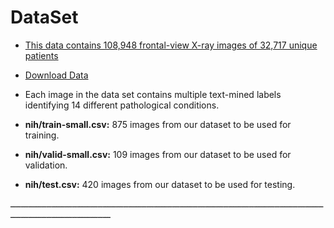 
# DataSet 


- [This data contains 108,948 frontal-view X-ray images of 32,717 unique patients](https://arxiv.org/abs/1705.02315)
	
- [Download Data](https://nihcc.app.box.com/v/ChestXray-NIHCC)
	
- Each image in the data set contains multiple text-mined labels identifying 14 different pathological conditions.

- **nih/train-small.csv:** 875 images from our dataset to be used for training.

- **nih/valid-small.csv:** 109 images from our dataset to be used for validation.

- **nih/test.csv:** 420 images from our dataset to be used for testing.

ـــــــــــــــــــــــــــــــــــــــــــــــــــــــــــــــــــــــــــــــــــــــــــــــــــــــــــــــــــــــــــــــــــــــــــــــــــــــــــــــــ



